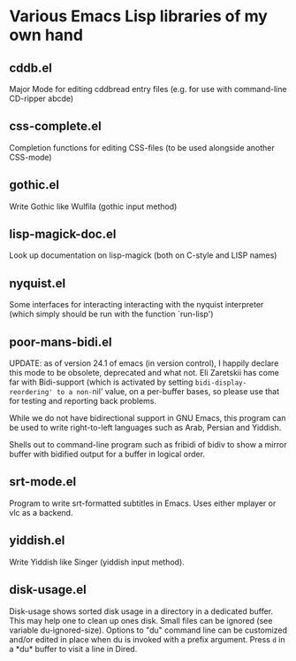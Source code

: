Various Emacs Lisp libraries of my own hand
===========================================

cddb.el
-------
Major Mode for editing cddbread entry files (e.g. for use with command-line CD-ripper abcde)

css-complete.el
---------------
Completion functions for editing CSS-files (to be used alongside another CSS-mode)

gothic.el
---------
Write Gothic like Wulfila (gothic input method)

lisp-magick-doc.el
------------------
Look up documentation on lisp-magick (both on C-style and LISP names)

nyquist.el
----------
Some interfaces for interacting interacting with the nyquist interpreter (which
simply should be run with the function `run-lisp')

poor-mans-bidi.el
-----------------
UPDATE: as of version 24.1 of emacs (in version control), I happily declare this mode to be obsolete, deprecated and what not. Eli Zaretskii has come far with Bidi-support (which is activated by setting `bidi-display-reordering' to a non-`nil' value, on a per-buffer bases, so please use that for testing and reporting back problems. 

While we do not have bidirectional support in GNU Emacs, this program can be used to write right-to-left languages such as Arab, Persian and Yiddish.

Shells out to command-line program such as fribidi of bidiv to show a mirror buffer with bidified output for a buffer in logical order.

srt-mode.el
-----------
Program to write srt-formatted subtitles in Emacs. Uses either mplayer or vlc as a backend. 

yiddish.el
----------
Write Yiddish like Singer (yiddish input method).

disk-usage.el
-------------
Disk-usage shows sorted disk usage in a directory in a dedicated
buffer. This may help one to clean up ones disk. Small files can be
ignored (see variable du-ignored-size). Options to "du" command
line can be customized and/or edited in place when du is invoked
with a prefix argument. Press `d` in a \*du\* buffer to visit a line
in Dired.